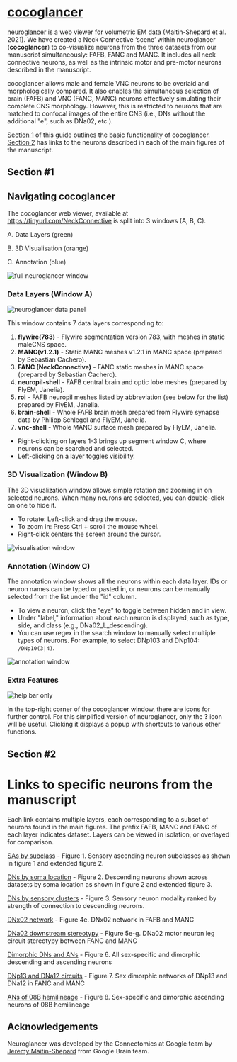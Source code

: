 # [cocoglancer ](https://tinyurl.com/NeckConnective)

[neuroglancer](https://github.com/google/neuroglancer) is a web viewer for volumetric EM data (Maitin-Shepard et al. 2021). We have created a Neck Connective ‘scene’ within neuroglancer (**cocoglancer**) to co-visualize neurons from the three datasets from our manuscript simultaneously: FAFB, FANC and MANC. It includes all neck connective neurons, as well as the intrinsic motor and pre-motor neurons described in the manuscript.

cocoglancer allows male and female VNC neurons to be overlaid and morphologically compared. It also enables the simultaneous selection of brain (FAFB) and VNC (FANC, MANC) neurons  effectively simulating their complete CNS morphology. However, this is restricted to neurons that are matched to confocal images of the entire CNS (i.e., DNs without the additional "e", such as DNa02, etc.).

[Section 1](#section-1)  of this guide outlines the basic functionality of cocoglancer. [Section 2](#section-2) has links to the neurons described in each of the main figures of the manuscript.

## Section #1 

## Navigating cocoglancer

The cocoglancer web viewer, available at https://tinyurl.com/NeckConnective is split into 3 windows (A, B, C).

A. Data Layers (green)

B. 3D Visualisation (orange)

C. Annotation (blue)

![](images/full_window.png "full neuroglancer window")

### Data Layers (Window A)

![](images/data_layer.png "neuroglancer data panel")

This window contains 7 data layers corresponding to:

1. **flywire(783)** - Flywire segmentation version 783, with meshes in static maleCNS space.
2. **MANC(v1.2.1)** - Static MANC meshes v1.2.1 in MANC space (prepared by Sebastian Cachero).
3. **FANC (NeckConnective)** - FANC static meshes in MANC space (prepared by Sebastian Cachero).
4. **neuropil-shell** - FAFB central brain and optic lobe meshes (prepared by FlyEM, Janelia).
5. **roi** - FAFB neuropil meshes listed by abbreviation (see below for the list) prepared by FlyEM, Janelia.
6. **brain-shell** - Whole FAFB brain mesh prepared from Flywire synapse data by Philipp Schlegel and FlyEM, Janelia.
7. **vnc-shell** - Whole MANC surface mesh prepared by FlyEM, Janelia.

- Right-clicking on layers 1-3 brings up segment window C, where neurons can be searched and selected.
- Left-clicking on a layer toggles visibility.




### 3D Visualization (Window B)

The 3D visualization window allows simple rotation and zooming in on selected neurons. When many neurons are selected, you can double-click on one to hide it.

- To rotate: Left-click and drag the mouse.
- To zoom in: Press Ctrl + scroll the mouse wheel.
- Right-click centers the screen around the cursor.

![](images/3d_visualisation.png "visualisation window")

### Annotation (Window C)

The annotation window shows all the neurons within each data layer. IDs or neuron names can be typed or pasted in, or neurons can be manually selected from the list under the "id" column.

- To view a neuron, click the "eye" to toggle between hidden and in view.
- Under "label," information about each neuron is displayed, such as type, side, and class (e.g., DNa02_L_descending).
- You can use regex in the search window to manually select multiple types of neurons. For example, to select DNp103 and DNp104: `/DNp10(3|4)`.

![](images/annotation.png "annotation window")

### Extra Features

![](images/help_bar.png "help bar only")

In the top-right corner of the cocoglancer window, there are icons for further control. For this simplified version of neuroglancer, only the **?** icon will be useful. Clicking it displays a popup with shortcuts to various other functions.

## Section #2

# Links to specific neurons from the manuscript

Each link contains multiple layers, each corresponding to a subset of neurons found in the main figures. The prefix FAFB, MANC and FANC of each layer indicates dataset. Layers can be viewed in isolation, or overlayed for comparison.

[SAs by subclass](https://neuroglancer-demo.appspot.com/#!gs://flyem-user-links/short/SAs_by_subclass.json) - Figure 1.  Sensory ascending neuron subclasses as shown in figure 1 and extended figure 2.

[DNs by soma location](https://neuroglancer-demo.appspot.com/#!gs://flyem-user-links/short/DNs_by_soma_location.json) - Figure 2. Descending neurons shown across datasets by soma location as shown in figure 2 and extended figure 3.

[DNs by sensory clusters](https://neuroglancer-demo.appspot.com/#!gs://flyem-user-links/short/DNSensoryClusters.json) - Figure 3. Sensory neuron modality ranked by strength of connection to descending neurons.

[DNx02 network](https://neuroglancer-demo.appspot.com/#!gs://flyem-user-links/short/DNx02.json) - Figure 4e. DNx02 network in FAFB and MANC

[DNa02 downstream stereotypy](https://neuroglancer-demo.appspot.com/#!gs://flyem-user-links/short/DNa02_circuit.json) - Figure 5e-g. DNa02 motor neuron leg circuit stereotypy between FANC and MANC

[Dimorphic DNs and ANs](https://neuroglancer-demo.appspot.com/#!gs://flyem-user-links/short/dimorphic_DNs_ANs.json) - Figure 6. All sex-specific and dimorphic descending and ascending neurons

[DNp13 and DNa12 circuits](https://neuroglancer-demo.appspot.com/#!gs://flyem-user-links/short/DNp13_and_DNa12_circuits.json) - Figure 7. Sex dimorphic networks of DNp13 and DNa12 in FANC and MANC

[ANs of 08B hemilineage](https://neuroglancer-demo.appspot.com/#!gs://flyem-user-links/short/sex-specific_ANs_of_08B_hemilineage.json) - Figure 8. Sex-specific and dimorphic ascending neurons of 08B hemilineage



## Acknowledgements

Neuroglancer was developed by the Connectomics at Google team by  [Jeremy Maitin-Shepard](https://github.com/jbms) from Google Brain team.
